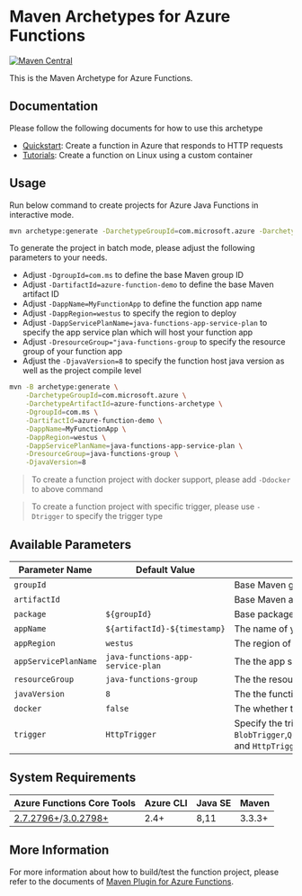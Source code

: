 # Maven Archetypes for Azure Functions
[![Maven Central](https://img.shields.io/maven-central/v/com.microsoft.azure/azure-functions-archetype.svg)](http://search.maven.org/#search%7Cga%7C1%7Cg%3A%22com.microsoft.azure%22%20AND%20a%3A%22azure-functions-archetype%22)

This is the Maven Archetype for Azure Functions.

## Documentation
Please follow the following documents for how to use this archetype
- [Quickstart](https://docs.microsoft.com/en-us/azure/azure-functions/functions-create-first-azure-function-azure-cli?tabs=bash%2Cbrowser&pivots=programming-language-java): Create a function in Azure that responds to HTTP requests
- [Tutorials](https://docs.microsoft.com/en-us/azure/azure-functions/functions-create-function-linux-custom-image?tabs=bash%2Cportal&pivots=programming-language-java): Create a function on Linux using a custom container

## Usage

Run below command to create projects for Azure Java Functions in interactive mode.

```bash
mvn archetype:generate -DarchetypeGroupId=com.microsoft.azure -DarchetypeArtifactId=azure-functions-archetype
```

To generate the project in batch mode, please adjust the following parameters to your needs.

- Adjust `-DgroupId=com.ms` to define the base Maven group ID
- Adjust `-DartifactId=azure-function-demo` to define the base Maven artifact ID
- Adjust `-DappName=MyFunctionApp` to define the function app name
- Adjust `-DappRegion=westus` to specify the region to deploy
- Adjust `-DappServicePlanName=java-functions-app-service-plan` to specify the app service plan which will host your function app
- Adjust `-DresourceGroup="java-functions-group` to specify the resource group of your function app
- Adjust the `-DjavaVersion=8` to specify the function host java version as well as the project compile level

```bash
mvn -B archetype:generate \
    -DarchetypeGroupId=com.microsoft.azure \
    -DarchetypeArtifactId=azure-functions-archetype \
    -DgroupId=com.ms \
    -DartifactId=azure-function-demo \
    -DappName=MyFunctionApp \
    -DappRegion=westus \
    -DappServicePlanName=java-functions-app-service-plan \
    -DresourceGroup=java-functions-group \
    -DjavaVersion=8
```
> To create a function project with docker support, please add `-Ddocker` to above command

> To create a function project with specific trigger, please use `-Dtrigger` to specify the trigger type

## Available Parameters

Parameter Name | Default Value | Description
---|---|---
`groupId`| | Base Maven group ID
`artifactId`| | Base Maven artifact Id
`package` | `${groupId}` | Base package name for java source codes
`appName` | `${artifactId}-${timestamp}` | The name of your Azure Functions, which will be used to package, run and deploy your project.
`appRegion` | `westus` | The region of your Azure Functions, which will be used when creating the new Azure Functions.
`appServicePlanName` | `java-functions-app-service-plan` | The the app service plan of your Azure Functions, which will be used when creating the new Azure Functions.
`resourceGroup` | `java-functions-group` | The the resource group of your Azure Functions, which will be used when creating the new Azure Functions.
`javaVersion` | `8` | The the function host java version as well as the project compile level, supported values are `8`, `11` or `17`
`docker` | `false` | The whether to enable docker support in your function project
`trigger` | `HttpTrigger` | Specify the trigger type of Azure Function, supported values are `BlobTrigger`,`QueueTrigger`,`TimerTrigger`,`EventGridTrigger`,`EventHubTrigger`,`CosmosDBTrigger`,`ServiceBusQueueTrigger`,`ServiceBusTopicTrigger` and `HttpTrigger`


## System Requirements
Azure Functions Core Tools | Azure CLI | Java SE | Maven
---------|---------|---------|---------
[2.7.2796+](https://github.com/Azure/azure-functions-core-tools/releases/tag/2.7.2796)/[3.0.2798+](https://github.com/Azure/azure-functions-core-tools/releases/tag/3.0.2798) | 2.4+ | 8,11 | 3.3.3+

## More Information
For more information about how to build/test the function project, please refer to the documents of [Maven Plugin for Azure Functions](https://github.com/Microsoft/azure-maven-plugins/blob/master/azure-functions-maven-plugin/README.md).
